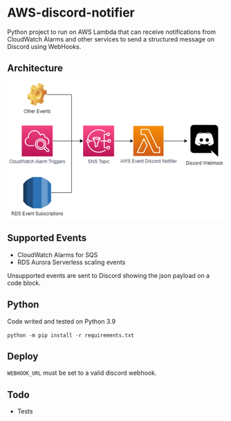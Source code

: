 # AWS-discord-notifier
Python project to run on AWS Lambda that can receive notifications from CloudWatch Alarms and other services to send a structured message on Discord using WebHooks.

## Architecture

![Design Diagram](docs/aws-event-notifier.png)

## Supported Events

* CloudWatch Alarms for SQS
* RDS Aurora Serverless scaling events

Unsupported events are sent to Discord showing the json payload on a code block.

## Python

Code writed and tested on Python 3.9

`python -m pip install -r requirements.txt`

## Deploy

`WEBHOOK_URL` must be set to a valid discord webhook.


## Todo

 - Tests
